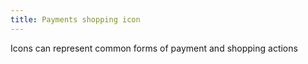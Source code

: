 ```yaml
---
title: Payments shopping icon
---
```


Icons can represent common forms of payment and shopping actions